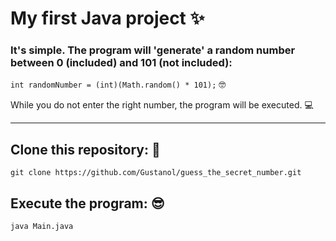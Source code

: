# My first Java project ✨

### It's simple. The program will 'generate' a random number between 0 (included) and 101 (not included):

`int randomNumber = (int)(Math.random() * 101);` 🤓

While you do not enter the right number, the program will be executed. 💻

---

## Clone this repository: 🤖

`git clone https://github.com/Gustanol/guess_the_secret_number.git`

## Execute the program: 😎

`java Main.java`